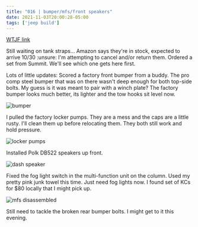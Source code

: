 ```yaml
---
title: "016 | bumper/mfs/front speakers"
date: 2021-11-03T20:00:28-05:00
tags: ['jeep build']
---
```

[WTJF link](https://wranglertjforum.com/threads/prndls-tj-build-ii-the-green-one.55717/post-995338)

Still waiting on tank straps... Amazon says they're in stock, expected to arrive 10/30 :unsure: I'm attempting to cancel and/or return them. Ordered a set from Summit. We'll see which one gets here first.

Lots of little updates:
Scored a factory front bumper from a buddy. The pro comp steel bumper that was on there wasn't deep enough for both top-side bolts. My guess is it was meant to pair with a winch plate? The factory bumper looks much better, its lighter and the tow hooks sit level now.

![bumper](/build-thread/img/PXL_20211103_143554571.MP.jpg)

I pulled the factory locker pumps. They are a mess and the caps are a little rusty. I'll clean them up before relocating them. They both still work and hold pressure.

![locker pumps](/build-thread/img/PXL_20211103_143633003.MP.jpg)

Installed Polk DB522 speakers up front.

![dash speaker](/build-thread/img/PXL_20211030_024032473.MP.jpg)

Fixed the fog light switch in the multi-function unit on the column. Used my pretty pink junk towel this time. Just need fog lights now. I found set of KCs for $80 locally that I might pick up.

![mfs disassembled](/build-thread/img/PXL_20211102_155257019.MP.jpg)

Still need to tackle the broken rear bumper bolts. I might get to it this evening.